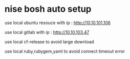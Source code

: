 # nise bosh auto setup

use local ubuntu resouce with ip : http://10.10.101.106

use local gitlab with ip : http://10.10.103.47

use local cf-release to avoid large download

use local ruby,rubygem,yaml to avoid connect timeout error


